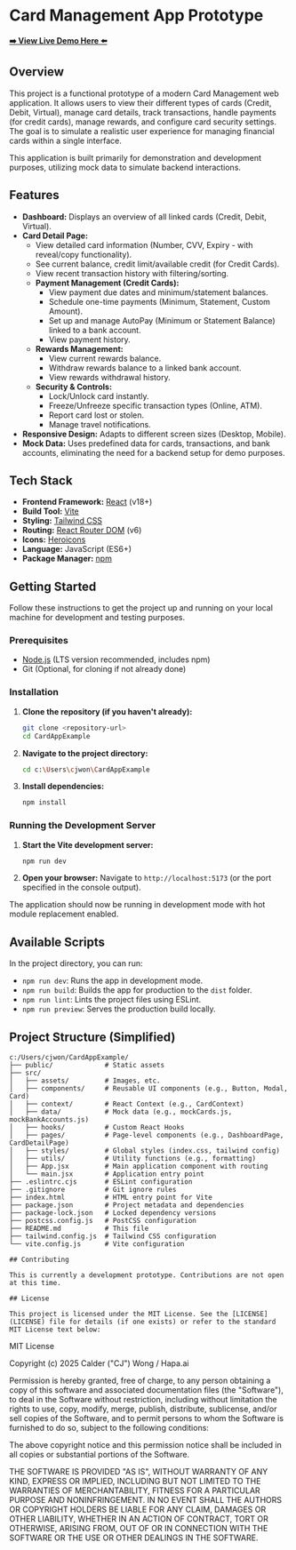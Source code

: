 # Card Management App Prototype

**[➡️ View Live Demo Here ⬅️](https://calderwong.github.io/CardAppPrototype/)**

## Overview

This project is a functional prototype of a modern Card Management web application. It allows users to view their different types of cards (Credit, Debit, Virtual), manage card details, track transactions, handle payments (for credit cards), manage rewards, and configure card security settings. The goal is to simulate a realistic user experience for managing financial cards within a single interface.

This application is built primarily for demonstration and development purposes, utilizing mock data to simulate backend interactions.

## Features

*   **Dashboard:** Displays an overview of all linked cards (Credit, Debit, Virtual).
*   **Card Detail Page:**
    *   View detailed card information (Number, CVV, Expiry - with reveal/copy functionality).
    *   See current balance, credit limit/available credit (for Credit Cards).
    *   View recent transaction history with filtering/sorting.
    *   **Payment Management (Credit Cards):**
        *   View payment due dates and minimum/statement balances.
        *   Schedule one-time payments (Minimum, Statement, Custom Amount).
        *   Set up and manage AutoPay (Minimum or Statement Balance) linked to a bank account.
        *   View payment history.
    *   **Rewards Management:**
        *   View current rewards balance.
        *   Withdraw rewards balance to a linked bank account.
        *   View rewards withdrawal history.
    *   **Security & Controls:**
        *   Lock/Unlock card instantly.
        *   Freeze/Unfreeze specific transaction types (Online, ATM).
        *   Report card lost or stolen.
        *   Manage travel notifications.
*   **Responsive Design:** Adapts to different screen sizes (Desktop, Mobile).
*   **Mock Data:** Uses predefined data for cards, transactions, and bank accounts, eliminating the need for a backend setup for demo purposes.

## Tech Stack

*   **Frontend Framework:** [React](https://reactjs.org/) (v18+)
*   **Build Tool:** [Vite](https://vitejs.dev/)
*   **Styling:** [Tailwind CSS](https://tailwindcss.com/)
*   **Routing:** [React Router DOM](https://reactrouter.com/) (v6)
*   **Icons:** [Heroicons](https://heroicons.com/)
*   **Language:** JavaScript (ES6+)
*   **Package Manager:** [npm](https://www.npmjs.com/)

## Getting Started

Follow these instructions to get the project up and running on your local machine for development and testing purposes.

### Prerequisites

*   [Node.js](https://nodejs.org/) (LTS version recommended, includes npm)
*   Git (Optional, for cloning if not already done)

### Installation

1.  **Clone the repository (if you haven't already):**
    ```bash
    git clone <repository-url>
    cd CardAppExample
    ```
2.  **Navigate to the project directory:**
    ```bash
    cd c:\Users\cjwon\CardAppExample 
    ```
3.  **Install dependencies:**
    ```bash
    npm install
    ```

### Running the Development Server

1.  **Start the Vite development server:**
    ```bash
    npm run dev
    ```
2.  **Open your browser:**
    Navigate to `http://localhost:5173` (or the port specified in the console output).

The application should now be running in development mode with hot module replacement enabled.

## Available Scripts

In the project directory, you can run:

*   `npm run dev`: Runs the app in development mode.
*   `npm run build`: Builds the app for production to the `dist` folder.
*   `npm run lint`: Lints the project files using ESLint.
*   `npm run preview`: Serves the production build locally.

## Project Structure (Simplified)

```
c:/Users/cjwon/CardAppExample/
├── public/             # Static assets
├── src/
│   ├── assets/         # Images, etc.
│   ├── components/     # Reusable UI components (e.g., Button, Modal, Card)
│   ├── context/        # React Context (e.g., CardContext)
│   ├── data/           # Mock data (e.g., mockCards.js, mockBankAccounts.js)
│   ├── hooks/          # Custom React Hooks
│   ├── pages/          # Page-level components (e.g., DashboardPage, CardDetailPage)
│   ├── styles/         # Global styles (index.css, tailwind config)
│   ├── utils/          # Utility functions (e.g., formatting)
│   ├── App.jsx         # Main application component with routing
│   └── main.jsx        # Application entry point
├── .eslintrc.cjs       # ESLint configuration
├── .gitignore          # Git ignore rules
├── index.html          # HTML entry point for Vite
├── package.json        # Project metadata and dependencies
├── package-lock.json   # Locked dependency versions
├── postcss.config.js   # PostCSS configuration
├── README.md           # This file
├── tailwind.config.js  # Tailwind CSS configuration
└── vite.config.js      # Vite configuration

## Contributing

This is currently a development prototype. Contributions are not open at this time.

## License

This project is licensed under the MIT License. See the [LICENSE](LICENSE) file for details (if one exists) or refer to the standard MIT License text below:

```
MIT License

Copyright (c) 2025 Calder ("CJ") Wong / Hapa.ai

Permission is hereby granted, free of charge, to any person obtaining a copy
of this software and associated documentation files (the "Software"), to deal
in the Software without restriction, including without limitation the rights
to use, copy, modify, merge, publish, distribute, sublicense, and/or sell
copies of the Software, and to permit persons to whom the Software is
furnished to do so, subject to the following conditions:

The above copyright notice and this permission notice shall be included in all
copies or substantial portions of the Software.

THE SOFTWARE IS PROVIDED "AS IS", WITHOUT WARRANTY OF ANY KIND, EXPRESS OR
IMPLIED, INCLUDING BUT NOT LIMITED TO THE WARRANTIES OF MERCHANTABILITY,
FITNESS FOR A PARTICULAR PURPOSE AND NONINFRINGEMENT. IN NO EVENT SHALL THE
AUTHORS OR COPYRIGHT HOLDERS BE LIABLE FOR ANY CLAIM, DAMAGES OR OTHER
LIABILITY, WHETHER IN AN ACTION OF CONTRACT, TORT OR OTHERWISE, ARISING FROM,
OUT OF OR IN CONNECTION WITH THE SOFTWARE OR THE USE OR OTHER DEALINGS IN THE
SOFTWARE.
